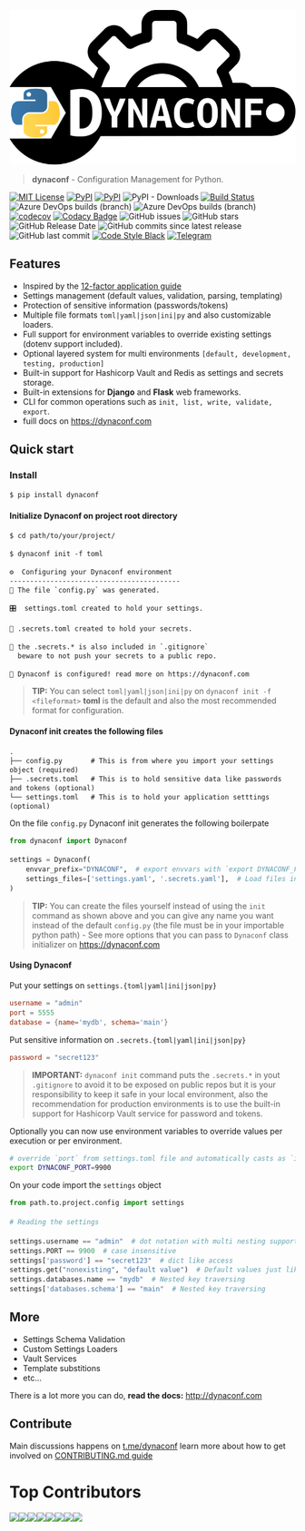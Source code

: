 [![Dynaconf](docs/img/logo_400.svg?sanitize=true)](http://dynaconf.com)

> **dynaconf** - Configuration Management for Python.

[![MIT License](https://img.shields.io/badge/license-MIT-007EC7.svg?style=flat-square)](/LICENSE) [![PyPI](https://img.shields.io/pypi/v/dynaconf.svg)](https://pypi.python.org/pypi/dynaconf) [![PyPI](https://img.shields.io/pypi/pyversions/dynaconf.svg)]() ![PyPI - Downloads](https://img.shields.io/pypi/dm/dynaconf.svg?label=pip%20installs&logo=python) [![Build Status](https://dev.azure.com/rochacbruno/dynaconf/_apis/build/status/rochacbruno.dynaconf?branchName=master)](https://dev.azure.com/rochacbruno/dynaconf/_build/latest?definitionId=1&branchName=master) ![Azure DevOps builds (branch)](https://img.shields.io/azure-devops/build/rochacbruno/3e08a9d6-ea7f-43d7-9584-96152e542071/1/master.svg?label=windows%20build&logo=windows) ![Azure DevOps builds (branch)](https://img.shields.io/azure-devops/build/rochacbruno/3e08a9d6-ea7f-43d7-9584-96152e542071/1/master.svg?label=linux%20build&logo=linux) [![codecov](https://codecov.io/gh/rochacbruno/dynaconf/branch/master/graph/badge.svg)](https://codecov.io/gh/rochacbruno/dynaconf) [![Codacy Badge](https://api.codacy.com/project/badge/Grade/5074f5d870a24ddea79def463453545b)](https://www.codacy.com/app/rochacbruno/dynaconf?utm_source=github.com&amp;utm_medium=referral&amp;utm_content=rochacbruno/dynaconf&amp;utm_campaign=Badge_Grade) ![GitHub issues](https://img.shields.io/github/issues/rochacbruno/dynaconf.svg) ![GitHub stars](https://img.shields.io/github/stars/rochacbruno/dynaconf.svg) ![GitHub Release Date](https://img.shields.io/github/release-date/rochacbruno/dynaconf.svg) ![GitHub commits since latest release](https://img.shields.io/github/commits-since/rochacbruno/dynaconf/latest.svg) ![GitHub last commit](https://img.shields.io/github/last-commit/rochacbruno/dynaconf.svg) [![Code Style Black](https://img.shields.io/badge/code%20style-black-000000.svg)](https://github.com/ambv/black/) [![Telegram](https://img.shields.io/badge/chat-t.me/dynaconf-blue.svg?logo=telegram)](https://t.me/dynaconf)

## Features

- Inspired by the [12-factor application guide](https://12factor.net/config)
- Settings management (default values, validation, parsing, templating)
- Protection of sensitive information (passwords/tokens)
- Multiple file formats `toml|yaml|json|ini|py` and also customizable loaders.
- Full support for environment variables to override existing settings (dotenv support included).
- Optional layered system for multi environments `[default, development, testing, production]`
- Built-in support for Hashicorp Vault and Redis as settings and secrets storage.
- Built-in extensions for **Django** and **Flask** web frameworks.
- CLI for common operations such as `init, list, write, validate, export`.
- fuill docs on https://dynaconf.com

## Quick start

### Install

```bash
$ pip install dynaconf
```

#### Initialize Dynaconf on project root directory

```plain
$ cd path/to/your/project/

$ dynaconf init -f toml

⚙️  Configuring your Dynaconf environment
------------------------------------------
🐍 The file `config.py` was generated.

🎛️  settings.toml created to hold your settings.

🔑 .secrets.toml created to hold your secrets.

🙈 the .secrets.* is also included in `.gitignore`
  beware to not push your secrets to a public repo.

🎉 Dynaconf is configured! read more on https://dynaconf.com
```

> **TIP:** You can select `toml|yaml|json|ini|py` on `dynaconf init -f <fileformat>`  **toml** is the default and also the most recommended format for configuration.

#### Dynaconf init creates the following files

```plain
.
├── config.py       # This is from where you import your settings object (required)
├── .secrets.toml   # This is to hold sensitive data like passwords and tokens (optional)
└── settings.toml   # This is to hold your application setttings (optional)
```

On the file `config.py` Dynaconf init generates the following boilerpate

```py
from dynaconf import Dynaconf

settings = Dynaconf(
    envvar_prefix="DYNACONF",  # export envvars with `export DYNACONF_FOO=bar`.
    settings_files=['settings.yaml', '.secrets.yaml'],  # Load files in the given order.
)
```

> **TIP:** You can create the files yourself instead of using the `init` command as shown above and you can give any name you want instead of the default `config.py` (the file must be in your importable python path) - See more options that you can pass to `Dynaconf` class initializer on https://dynaconf.com


#### Using Dynaconf

Put your settings on `settings.{toml|yaml|ini|json|py}`

```toml
username = "admin"
port = 5555
database = {name='mydb', schema='main'}
```

Put sensitive information on `.secrets.{toml|yaml|ini|json|py}`

```toml
password = "secret123"
```

> **IMPORTANT:** `dynaconf init` command puts the `.secrets.*` in yout `.gitignore` to avoid it to be exposed on public repos but it is your responsibility to keep it safe in your local environment, also the recommendation for production environments is to use the built-in support for Hashicorp Vault service for password and tokens.


Optionally you can now use environment variables to override values per execution or per environment.

```bash
# override `port` from settings.toml file and automatically casts as `int` value.
export DYNACONF_PORT=9900
```


On your code import the `settings` object

```py
from path.to.project.config import settings

# Reading the settings

settings.username == "admin"  # dot notation with multi nesting support
settings.PORT == 9900  # case insensitive
settings['password'] == "secret123"  # dict like access
settings.get("nonexisting", "default value")  # Default values just like a dict
settings.databases.name == "mydb"  # Nested key traversing
settings['databases.schema'] == "main"  # Nested key traversing
```

## More

- Settings Schema Validation
- Custom Settings Loaders
- Vault Services
- Template substitions
- etc...

There is a lot more you can do, **read the docs:** http://dynaconf.com


## Contribute

Main discussions happens on [t.me/dynaconf](https://t.me/dynaconf) learn more about how to get involved on [CONTRIBUTING.md guide](CONTRIBUTING.md)

# Top Contributors

[![](https://sourcerer.io/fame/rochacbruno/rochacbruno/dynaconf/images/0)](https://sourcerer.io/fame/rochacbruno/rochacbruno/dynaconf/links/0)[![](https://sourcerer.io/fame/rochacbruno/rochacbruno/dynaconf/images/1)](https://sourcerer.io/fame/rochacbruno/rochacbruno/dynaconf/links/1)[![](https://sourcerer.io/fame/rochacbruno/rochacbruno/dynaconf/images/2)](https://sourcerer.io/fame/rochacbruno/rochacbruno/dynaconf/links/2)[![](https://sourcerer.io/fame/rochacbruno/rochacbruno/dynaconf/images/3)](https://sourcerer.io/fame/rochacbruno/rochacbruno/dynaconf/links/3)[![](https://sourcerer.io/fame/rochacbruno/rochacbruno/dynaconf/images/4)](https://sourcerer.io/fame/rochacbruno/rochacbruno/dynaconf/links/4)[![](https://sourcerer.io/fame/rochacbruno/rochacbruno/dynaconf/images/5)](https://sourcerer.io/fame/rochacbruno/rochacbruno/dynaconf/links/5)[![](https://sourcerer.io/fame/rochacbruno/rochacbruno/dynaconf/images/6)](https://sourcerer.io/fame/rochacbruno/rochacbruno/dynaconf/links/6)[![](https://sourcerer.io/fame/rochacbruno/rochacbruno/dynaconf/images/7)](https://sourcerer.io/fame/rochacbruno/rochacbruno/dynaconf/links/7)
